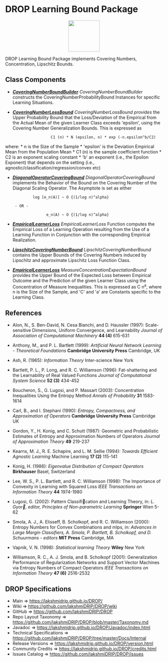 # DROP Learning Bound Package

<p align="center"><img src="https://github.com/lakshmiDRIP/DROP/blob/master/DRIP_Logo.gif?raw=true" width="100"></p>

DROP Learning Bound Package implements Covering Numbers, Concentration, Lipschitz Bounds.


## Class Components

 * [***CoveringNumberBoundBuilder***](https://github.com/lakshmiDRIP/DROP/tree/master/src/main/java/org/drip/learning/bound/CoveringNumberBoundBuilder.java)
 <i>CoveringNumberBoundBuilder</i> constructs the CoveringNumberProbabilityBound Instances for specific
 Learning Situations.

 * [***CoveringNumberLossBound***](https://github.com/lakshmiDRIP/DROP/tree/master/src/main/java/org/drip/learning/bound/CoveringNumberLossBound.java)
 <i>CoveringNumberLossBound provides</i> the Upper Probability Bound that the Loss/Deviation of the Empirical
 from the Actual Mean of the given Learner Class exceeds 'epsilon', using the Covering Number Generalization
 Bounds. This is expressed as

  						C1 (n) * N (epsilon, n) * exp (-n.epsilon^b/C2)

 where:
 	* n is the Size of the Sample
 	* 'epsilon' is the Deviation Empirical Mean from the Population Mean
 	* C1 (n) is the sample coefficient function
 	* C2 is an exponent scaling constant
 	* 'b' an exponent (i.e., the Epsilon Exponent) that depends on the setting (i.e.,
 		agnostic/classification/regression/convex etc)

 * [***DiagonalOperatorCoveringBound***](https://github.com/lakshmiDRIP/DROP/tree/master/src/main/java/org/drip/learning/bound/DiagonalOperatorCoveringBound.java)
 <i>DiagonalOperatorCoveringBound</i> implements the Behavior of the Bound on the Covering Number of the
 Diagonal Scaling Operator. The Asymptote is set as either

 				log [e_n(A)] ~ O {(1/log n)^alpha}

 		- OR -

 					  e_n(A) ~ O {(1/log n)^alpha}

 * [***EmpiricalLearnerLoss***](https://github.com/lakshmiDRIP/DROP/tree/master/src/main/java/org/drip/learning/bound/EmpiricalLearnerLoss.java)
 <i>EmpiricalLearnerLoss</i> Function computes the Empirical Loss of a Learning Operation resulting from the
 Use of a Learning Function in Conjunction with the corresponding Empirical Realization.

 * [***LipschitzCoveringNumberBound***](https://github.com/lakshmiDRIP/DROP/tree/master/src/main/java/org/drip/learning/bound/LipschitzCoveringNumberBound.java)
 <i>LipschitzCoveringNumberBound</i> contains the Upper Bounds of the Covering Numbers induced by Lipschitz
 and approximate Lipschitz Loss Function Class.

 * [***EmpiricalLearnerLoss***](https://github.com/lakshmiDRIP/DROP/tree/master/src/main/java/org/drip/learning/bound/EmpiricalLearnerLoss.java)
 <i>MeasureConcentrationExpectationBound</i> provides the Upper Bound of the Expected Loss between Empirical
 Outcome and the Prediction of the given Learner Class using the Concentration of Measure Inequalities. This
 is expressed as C n<sup>a</sup>, where n is the Size of the Sample, and 'C' and 'a' are Constants specific
 to the Learning Class.


## References

 * Alon, N., S. Ben-David, N. Cesa Bianchi, and D. Haussler (1997): Scale-sensitive Dimensions, Uniform
 Convergence, and Learnability <i>Journal of Association of Computational Machinery</i> <b>44 (4)</b> 615-631

 * Anthony, M., and P. L. Bartlett (1999): <i>Artificial Neural Network Learning - Theoretical
 Foundations</i> <b>Cambridge University Press</b> Cambridge, UK

 * Ash, R. (1965): <i>Information Theory</i> Inter-science</b> New York

 * Bartlett, P. L., P. Long, and R. C. Williamson (1996): Fat-shattering and the Learnability of Real Valued
 Functions <i>Journal of Computational System Science</i> <b>52 (3)</b> 434-452

 * Boucheron, S., G. Lugosi, and P. Massart (2003): Concentration Inequalities Using the Entropy Method
 <i>Annals of Probability</i> <b>31</b> 1583-1614

 * Carl, B., and I. Stephani (1990): <i>Entropy, Compactness, and Approximation of Operators</i>
 <b>Cambridge University Press</b> Cambridge UK

 * Gordon, Y., H. Konig, and C. Schutt (1987): Geometric and Probabilistic Estimates of Entropy and
 Approximation Numbers of Operators <i>Journal of Approximation Theory</i> <b>49</b> 219-237

 * Kearns, M. J., R. E. Schapire, and L. M. Sellie (1994): <i>Towards Efficient Agnostic Learning</i> Machine
 Learning <b>17 (2)</b> 115-141

 * Konig, H. (1986): <i>Eigenvalue Distribution of Compact Operators</i> <b>Birkhauser</b> Basel, Switzerland

 * Lee, W. S., P. L. Bartlett, and R. C. Williamson (1998): The Importance of Convexity in Learning with
 Squared Loss <i>IEEE Transactions on Information Theory</i> <b>44</b> 1974-1980

 * Lugosi, G. (2002): Pattern Classification and Learning Theory, in: <i>L. Gyor, editor, Principles of
 Non-parametric Learning</i> <b>Springer</b> Wien 5-62

 * Smola, A. J., A. Elisseff, B. Scholkopf, and R. C. Williamson (2000): Entropy Numbers for Convex
 Combinations and mlps, in: <i>Advances in Large Margin Classifiers, A. Smola, P. Bartlett, B. Scholkopf, and
 D. Schuurmans - editors</i> <b>MIT Press</b> Cambridge, MA

 * Vapnik, V. N. (1998): <i>Statistical learning Theory</i> <b>Wiley</b> New York

 * Williamson, R. C., A. J. Smola, and B. Scholkopf (2001): Generalization Performance of Regularization
 Networks and Support Vector Machines via Entropy Numbers of Compact Operators <i>IEEE Transactions on
 Information Theory</i> <b>47 (6)</b> 2516-2532


## DROP Specifications

 * Main                     => https://lakshmidrip.github.io/DROP/
 * Wiki                     => https://github.com/lakshmiDRIP/DROP/wiki
 * GitHub                   => https://github.com/lakshmiDRIP/DROP
 * Repo Layout Taxonomy     => https://github.com/lakshmiDRIP/DROP/blob/master/Taxonomy.md
 * Javadoc                  => https://lakshmidrip.github.io/DROP/Javadoc/index.html
 * Technical Specifications => https://github.com/lakshmiDRIP/DROP/tree/master/Docs/Internal
 * Release Versions         => https://lakshmidrip.github.io/DROP/version.html
 * Community Credits        => https://lakshmidrip.github.io/DROP/credits.html
 * Issues Catalog           => https://github.com/lakshmiDRIP/DROP/issues
